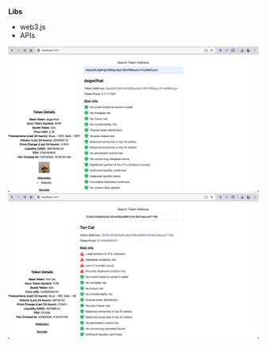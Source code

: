 **Libs**

- web3.js
- APIs

![token analysis](public/assets/image.png)
![token analysis example 2](<public/assets/example 2.png>)